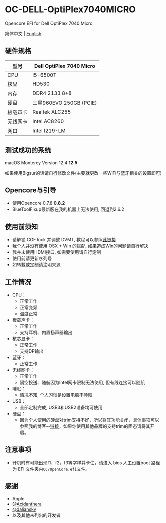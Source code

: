 # OC-DELL-OptiPlex7040MICRO
Opencore EFI for Dell OptiPlex 7040 Micro

简体中文 | [English](/.github/README-en.md)
## 硬件规格
| 型号    | Dell OptiPlex 7040 Micro |
|----------|-------------------------|
| CPU      | i5-6500T                |
| 核显     | HD530                   |
| 内存     | DDR4 2133 8+8           |
| 硬盘     | 三星960EVO 250GB (PCIE) |
| 板载声卡 | Realtek ALC255          |
| 无线网卡 | Intel AC8260            |
| 网口     | Intel I219-LM           |

## 测试成功的系统

macOS Monterey Version 12.4 **12.5**

如果使用Bigsur的话请自行修改文件(主要就更改一些WiFi与蓝牙相关的设置即可)

## Opencore与引导

- 使用Opencore 0.7.8 **0.8.2**
- BlueToolFixup最新版在我的机器上无法使用, 回退到2.6.2

## 使用前须知

- 请解锁 CGF lock 并调整 DVMT, 教程可以参照[此链接](https://github.com/optiplex-osx/Dell-OptiPlex-7040-Clover-EFI%0A)
- 我个人并没有使用 OSX + Win 的搭配, 如果造成Win的问题请自行解决
- 我并未使用HDMI接口, 如需要使用请自行定制
- 使用前请更新序列号
- 如转载或定制请注明来源

## 工作情况

- CPU：
    - 正常工作
    - 正常变频
    - 温度正常
- 板载声卡：
    - 正常工作
    - 支持耳机、内置扬声器输出
- 核芯显卡：
    - 正常工作
    - 支持DP输出
- 蓝牙：
    - 正常工作
- 无线网卡：
    - 正常工作
    - 隔空投送、随航因为Intel网卡限制无法使用, 但有线连接可以随航
- 睡眠：
    - 情况不知, 个人习惯是设置电脑不睡眠
- USB：
    - 全部定制完成, USB3和USB2设备均可使用
- 硬盘：
    - 因为个人使用的硬盘对trim支持不好，所以将其功能关闭，具体事项可以参照我的博客--[链接](https://www.yuko233.top/2022/07/21/%e9%83%a8%e5%88%86%e4%b8%89%e6%98%9fnvme%e5%9b%ba%e6%80%81%e5%9c%a8opencore%e4%b8%8b%e7%9a%84trim%e9%97%ae%e9%a2%98%e8%a7%a3%e5%86%b3/)，如果你使用其他品牌的支持trim的固态请将其开启。

## 注意事项
- 开机时有可能出现f1，f2，f3等字样并卡住，请进入 bios 人工设置boot 路径为 EFI 文件夹内`OC/OpenCore.efi`文件。

## 感谢

- Apple
- [@Acidanthera](https://github.com/acidanthera)
- [@daliansky](https://github.com/daliansky)
- 以及其他未列出的开发者
